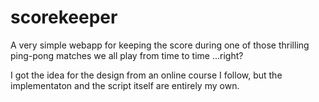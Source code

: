 # scorekeeper
A very simple webapp for keeping the score during one of those thrilling ping-pong matches we all play from time to time ...right? 

I got the idea for the design from an online course I follow, but the implementaton and the script itself are entirely my own. 